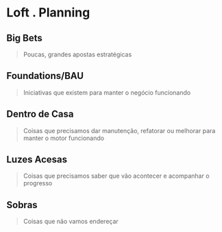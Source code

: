 # Loft . Planning
## Big Bets
> Poucas, grandes apostas estratégicas


## Foundations/BAU
> Iniciativas que existem para manter o negócio funcionando


## Dentro de Casa
> Coisas que precisamos dar manutenção, refatorar ou melhorar para manter o motor funcionando


## Luzes Acesas
> Coisas que precisamos saber que vão acontecer e acompanhar o progresso


## Sobras
> Coisas que não vamos endereçar